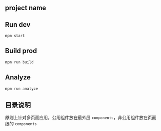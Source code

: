 ## project name

## Run dev

```bash
npm start
```

## Build prod

```bash
npm run build
```

## Analyze

```bash
npm run analyze
```

## 目录说明

原则上针对多页面应用，公用组件放在最外层 `components`，非公用组件放在页面级的 `components`